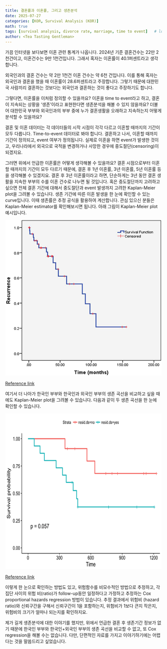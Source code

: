 ```yaml
---
title: 결혼률과 이혼률, 그리고 생존분석
date: 2025-07-27
categories: [KOR, Survival Analysis (KOR)]
math: true
tags: [survival analysis, divorce rate, marriage, time to event]   # lower case 
author: <Tea Tasting Gentleman>
--- 
```


 가끔 인터넷을 보다보면 이혼 관련 통계가 나옵니다. 2024년 기준 결혼건수는 22만 2천건이고, 이혼건수는 9만 1천건입니다. 그래서 혹자는 이혼률이 40.1퍼센트라고 생각합니다.

 외국인과의 결혼 건수는 약 2만 1천건 이혼 건수는 약 6천 건입니다. 이를 통해 혹자는 외국인과 결혼을 했을 때 이혼률이 28.6퍼센트라고 주장합니다. 그렇기 때문에 대한민국 사람끼리 결혼하는 것보다는 외국인과 결혼하는 것이 좋다고 주장하기도 합니다.

 그렇다면, 이혼률을 이처럼 정의할 수 있을까요? 이혼을 time to event라고 하고, 결혼이 지속되는 상황을 ‘생존’이라고 표현한다면 생존분석을 해볼 수 있지 않을까요? 더불어 대한민국 부부와 외국인과의 부부 중에 누가 결혼생활을 오래하고 지속하는지 어떻게 분석할 수 있을까요?

 결혼 및 이혼 데이터는 각 데이터들의 시작 시점이 각각 다르고 이혼할 때까지의 기간이 모두 다릅니다. Time-to-event 데이터로 봐야 합니다. 결혼하고 나서, 이혼할 때까지 기간이 정의되고, event 여부가 정의됩니다. 실제로 이혼을 하면 event가 발생한 것이고, 우리나라에서 외국으로 국적을 변경하거나 사망한 경우에 중도절단(censoring)이 되겠지요.

 그러면 위에서 언급한 이혼률은 어떻게 생각해볼 수 있을까요? 결혼 시점으로부터 이혼할 때까지의 기간이 모두 다르기 때문에, 결혼 후 1년 이혼률, 3년 이혼률, 5년 이혼률 등을 생각해볼 수 있겠지요. 결혼 후 3년 이혼률이라고 하면, 단순하게는 3년 동안 결혼 생활을 지속한 부부의 수를 이혼 건수로 나누면 될 것입니다. 혹은 중도절단까지 고려하고 싶으면 전체 결혼 기간에 대해서 중도절단과 event 발생까지 고려한 Kaplan-Meier plot을 그려볼 수 있습니다. 생존 기간에 따른 이혼 발생을 한 눈에 확인할 수 있는 curve입니다. 이때 생존률은 추정 공식을 활용하여 계산합니다. 관심 있으신 분들은 Kaplan-Meier estimator를 확인해보시면 됩니다. 아래 그림이 Kaplan-Meier plot 예시입니다.

<img src="../img/Kaplan_Meier_curve.png" width="800" height="500"/>

[Reference link](https://www.researchgate.net/figure/Kaplan-Meier-curve-for-freedom-from-the-first-recurrence-of-thrombosis-Kaplan-Meier_fig2_358085115)

 여기서 더 나아가 한국인 부부와 한국인과 외국인 부부의 생존 곡선을 비교하고 싶을 때에도 Kaplan-Meier plot을 그려볼 수 있습니다. 다음과 같이 두 생존 곡선을 한 눈에 확인할 수 있습니다.

<img src="../img/Kaplan_Meier_curve_2.png" width="800" height="500"/>

[Reference link](https://www.datacamp.com/tutorial/survival-analysis-R)


이렇게 한 눈으로 확인하는 방법도 있고, 위험함수를 비모수적인 방법으로 추정하고, 각 집단 사이의 위험 비(ratio)가 follow-up동안 일정하다고 가정하고 추정하는 Cox proportional hazards regression 방법이 있습니다. 추정 결과에서 위험비 (hazard ratio)와 신뢰구간을 구해서 신뢰구간이 1을 포함하는지, 위험비가 1보다 큰지 작은지, 위험비의 크기가 얼마나 되는지를 확인하지요.

제가 길게 생존분석에 대한 이야기를 했지만, 위에서 언급한 결혼 후 생존기간 정보가 없기 때문에 한국인 부부와 한국인+외국인 부부의 생존 곡선을 비교할 수 없고, 또 Cox regression을 해볼 수는 없습니다. 다만, 단편적인 자료를 가지고 이야기하기에는 어렵다는 것을 말씀드리고 싶었습니다.

